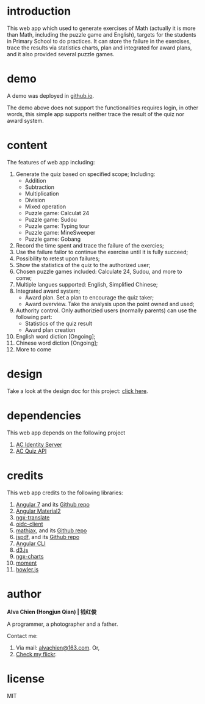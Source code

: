 # introduction
This web app which used to generate exercises of Math (actually it is more than Math, including the puzzle game and English), targets for the students in Primary School to do practices. It can store the failure in the exercises, trace the results via statistics charts, plan and integrated for award plans, and it also provided several puzzle games.

# demo
A demo was deployed in [github.io](https://alvachien.github.io/mathexercise/).

The demo above does not support the functionalities requires login, in other words, this simple app supports neither trace the result of the quiz nor award system.

# content
The features of web app including:
1. Generate the quiz based on specified scope; Including:
    - Addition
    - Subtraction
    - Multiplication
    - Division
    - Mixed operation
    - Puzzle game: Calculat 24
    - Puzzle game: Sudou
    - Puzzle game: Typing tour
    - Puzzle game: MineSweeper
    - Puzzle game: Gobang
2. Record the time spent and trace the failure of the exercies;
3. Use the failure failor to continue the exercise until it is fully succeed;
4. Possibility to retest upon failures;
5. Show the statistics of the quiz to the authorized user;
6. Chosen puzzle games included: Calculate 24, Sudou, and more to come;
7. Multiple langues supported: English, Simplified Chinese;
8. Integrated award system;
    - Award plan. Set a plan to encourage the quiz taker;
    - Award overview. Take the analysis upon the point owned and used;
9. Authority control. Only authorizied users (normally parents) can use the following part:
    - Statistics of the quiz result
    - Award plan creation
10. English word diction [Ongoing];
11. Chinese word diction [Ongoing];
12. More to come

# design
Take a look at the design doc for this project: [click here](https://github.com/alvachien/mathexercise/blob/master/design.md).

# dependencies
This web app depends on the following project
1. [AC Identity Server](https://github.com/alvachien/acidserver)
2. [AC Quiz API](https://github.com/alvachien/acquizapi)

# credits
This web app credits to the following libraries:
1. [Angular 7](https://angular.io/) and its [Github repo](https://github.com/angular/angular)
2. [Angular Material2](https://material.angular.io/)
3. [ngx-translate](http://www.ngx-translate.com/)
4. [oidc-client](https://github.com/IdentityModel/oidc-client-js)
5. [mathjax](http://www.mathjax.org/), and its [Github repo](https://github.com/mathjax/MathJax)
6. [jspdf](https://parall.ax/products/jspdf), and its [Github repo](https://github.com/MrRio/jsPDF)
5. [Angular CLI](https://github.com/angular/angular-cli)
6. [d3.js](https://d3js.org)
7. [ngx-charts](https://swimlane.github.io/ngx-charts/)
8. [moment](https://github.com/moment/moment)
10. [howler.js](https://howlerjs.com/)

# author
**Alva Chien (Hongjun Qian) | 钱红俊**

A programmer, a photographer and a father.
 
Contact me:

1. Via mail: alvachien@163.com. Or,
2. [Check my flickr](http://www.flickr.com/photos/alvachien).

# license
MIT
